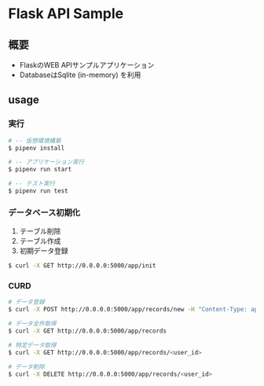 # Flask API Sample
## 概要
- FlaskのWEB APIサンプルアプリケーション
- DatabaseはSqlite (in-memory) を利用

## usage
### 実行
```bash
# -- 仮想環境構築
$ pipenv install

# -- アプリケーション実行
$ pipenv run start 

# -- テスト実行
$ pipenv run test 
```

### データベース初期化
1. テーブル削除
1. テーブル作成
1. 初期データ登録

```bash
$ curl -X GET http://0.0.0.0:5000/app/init
```

### CURD
```bash
# データ登録
$ curl -X POST http://0.0.0.0:5000/app/records/new -H "Content-Type: application/json" -d '[{"user_id":"test", "dept_no":"01", "user_name":"test"},{"user_id":"test", "dept_no":"01", "user_name":"test"}]'

# データ全件取得
$ curl -X GET http://0.0.0.0:5000/app/records

# 特定データ取得
$ curl -X GET http://0.0.0.0:5000/app/records/<user_id>

# データ削除
$ curl -X DELETE http://0.0.0.0:5000/app/records/<user_id>
```
